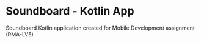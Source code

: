 # Soundboard - Kotlin App
Soundboard Kotlin application created for Mobile Development assignment (RMA-LV5)
